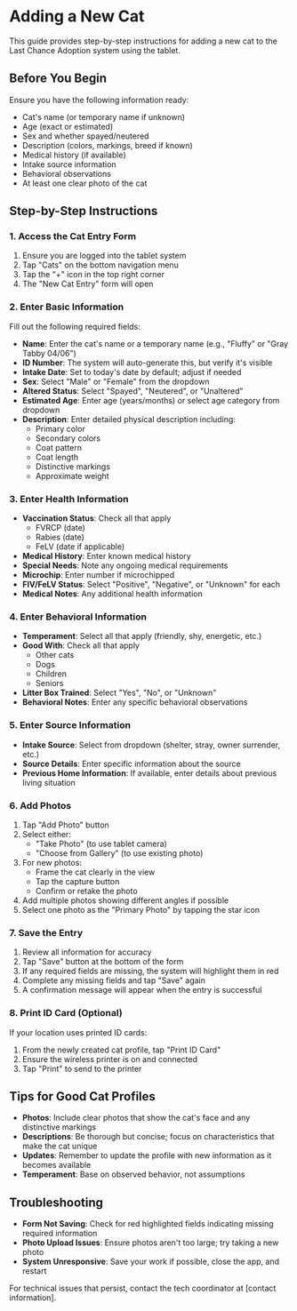 # Adding a New Cat

This guide provides step-by-step instructions for adding a new cat to the Last Chance Adoption system using the tablet.

## Before You Begin

Ensure you have the following information ready:
- Cat's name (or temporary name if unknown)
- Age (exact or estimated)
- Sex and whether spayed/neutered
- Description (colors, markings, breed if known)
- Medical history (if available)
- Intake source information
- Behavioral observations
- At least one clear photo of the cat

## Step-by-Step Instructions

### 1. Access the Cat Entry Form

1. Ensure you are logged into the tablet system
2. Tap "Cats" on the bottom navigation menu
3. Tap the "+" icon in the top right corner
4. The "New Cat Entry" form will open

### 2. Enter Basic Information

Fill out the following required fields:

- **Name**: Enter the cat's name or a temporary name (e.g., "Fluffy" or "Gray Tabby 04/06")
- **ID Number**: The system will auto-generate this, but verify it's visible
- **Intake Date**: Set to today's date by default; adjust if needed
- **Sex**: Select "Male" or "Female" from the dropdown
- **Altered Status**: Select "Spayed", "Neutered", or "Unaltered"
- **Estimated Age**: Enter age (years/months) or select age category from dropdown
- **Description**: Enter detailed physical description including:
  - Primary color
  - Secondary colors
  - Coat pattern
  - Coat length
  - Distinctive markings
  - Approximate weight

### 3. Enter Health Information

- **Vaccination Status**: Check all that apply
  - FVRCP (date)
  - Rabies (date)
  - FeLV (date if applicable)
- **Medical History**: Enter known medical history
- **Special Needs**: Note any ongoing medical requirements
- **Microchip**: Enter number if microchipped
- **FIV/FeLV Status**: Select "Positive", "Negative", or "Unknown" for each
- **Medical Notes**: Any additional health information

### 4. Enter Behavioral Information

- **Temperament**: Select all that apply (friendly, shy, energetic, etc.)
- **Good With**: Check all that apply
  - Other cats
  - Dogs
  - Children
  - Seniors
- **Litter Box Trained**: Select "Yes", "No", or "Unknown"
- **Behavioral Notes**: Enter any specific behavioral observations

### 5. Enter Source Information

- **Intake Source**: Select from dropdown (shelter, stray, owner surrender, etc.)
- **Source Details**: Enter specific information about the source
- **Previous Home Information**: If available, enter details about previous living situation

### 6. Add Photos

1. Tap "Add Photo" button
2. Select either:
   - "Take Photo" (to use tablet camera)
   - "Choose from Gallery" (to use existing photo)
3. For new photos:
   - Frame the cat clearly in the view
   - Tap the capture button
   - Confirm or retake the photo
4. Add multiple photos showing different angles if possible
5. Select one photo as the "Primary Photo" by tapping the star icon

### 7. Save the Entry

1. Review all information for accuracy
2. Tap "Save" button at the bottom of the form
3. If any required fields are missing, the system will highlight them in red
4. Complete any missing fields and tap "Save" again
5. A confirmation message will appear when the entry is successful

### 8. Print ID Card (Optional)

If your location uses printed ID cards:
1. From the newly created cat profile, tap "Print ID Card"
2. Ensure the wireless printer is on and connected
3. Tap "Print" to send to the printer

## Tips for Good Cat Profiles

- **Photos**: Include clear photos that show the cat's face and any distinctive markings
- **Descriptions**: Be thorough but concise; focus on characteristics that make the cat unique
- **Updates**: Remember to update the profile with new information as it becomes available
- **Temperament**: Base on observed behavior, not assumptions

## Troubleshooting

- **Form Not Saving**: Check for red highlighted fields indicating missing required information
- **Photo Upload Issues**: Ensure photos aren't too large; try taking a new photo
- **System Unresponsive**: Save your work if possible, close the app, and restart

For technical issues that persist, contact the tech coordinator at [contact information]. 